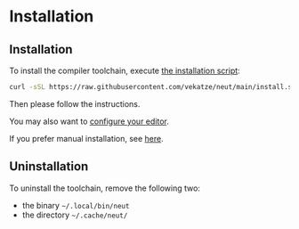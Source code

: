 # Installation

## Installation

To install the compiler toolchain, execute [the installation script](https://raw.githubusercontent.com/vekatze/neut/main/install.sh):

```sh
curl -sSL https://raw.githubusercontent.com/vekatze/neut/main/install.sh | bash
```

Then please follow the instructions.

You may also want to [configure your editor](./editor-setup.md).

If you prefer manual installation, see [here](./manual-installation.md).

## Uninstallation

To uninstall the toolchain, remove the following two:

- the binary `~/.local/bin/neut`
- the directory `~/.cache/neut/`

